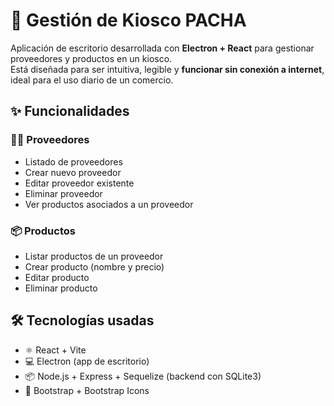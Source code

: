 # 🧾 Gestión de Kiosco PACHA

Aplicación de escritorio desarrollada con **Electron + React** para gestionar proveedores y productos en un kiosco.  
Está diseñada para ser intuitiva, legible y **funcionar sin conexión a internet**, ideal para el uso diario de un comercio.

## ✨ Funcionalidades

### 🧑‍💼 Proveedores
- Listado de proveedores
- Crear nuevo proveedor
- Editar proveedor existente
- Eliminar proveedor
- Ver productos asociados a un proveedor

### 📦 Productos
- Listar productos de un proveedor
- Crear producto (nombre y precio)
- Editar producto
- Eliminar producto

## 🛠️ Tecnologías usadas

- ⚛️ React + Vite
- 💻 Electron (app de escritorio)
- 📦 Node.js + Express + Sequelize (backend con SQLite3)
- 🎨 Bootstrap + Bootstrap Icons



